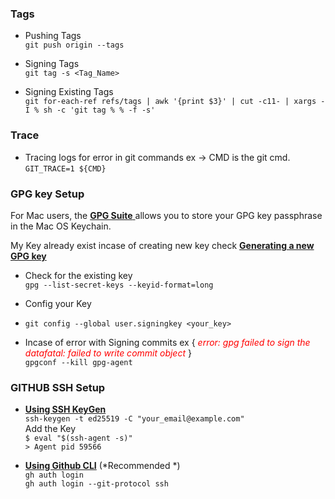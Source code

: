 
### **Tags** 

- Pushing Tags  
`git push origin --tags`

- Signing Tags  
`git tag -s <Tag_Name>`

- Signing Existing Tags  
`git for-each-ref refs/tags | awk '{print $3}' | cut -c11- | xargs -I % sh -c 'git tag % % -f -s'`

### **Trace**

- Tracing logs for error in git commands ex -> CMD is the git cmd.  
`GIT_TRACE=1 ${CMD}`

### **GPG key Setup**

For Mac users, the [**GPG Suite** ](https://gpgtools.org/) allows you to store your GPG key passphrase in the Mac OS Keychain.

My Key already exist incase of creating new key check [**Generating a new GPG key**](https://docs.github.com/en/authentication/managing-commit-signature-verification/generating-a-new-gpg-key)
- Check for the existing key    
`gpg --list-secret-keys --keyid-format=long`
- Config your Key </br>
- `git config --global user.signingkey <your_key>`


- Incase of error with Signing commits ex { <span style ="color:red">*error: gpg failed to sign the datafatal: failed to write commit object*</span> }  
`gpgconf --kill gpg-agent`

### **GITHUB SSH Setup**
- [**Using SSH KeyGen**](https://docs.github.com/en/authentication/connecting-to-github-with-ssh/generating-a-new-ssh-key-and-adding-it-to-the-ssh-agent)  </br> 
`ssh-keygen -t ed25519 -C "your_email@example.com"` </br>
Add the Key </br>
`$ eval "$(ssh-agent -s)"`</br>
`> Agent pid 59566`

- [**Using Github CLI**](https://dev.to/bdougieyo/setup-ssh-to-with-one-command-5cp2) (*Recommended *)</br>
    `gh auth login`</br>
    `gh auth login --git-protocol ssh`

